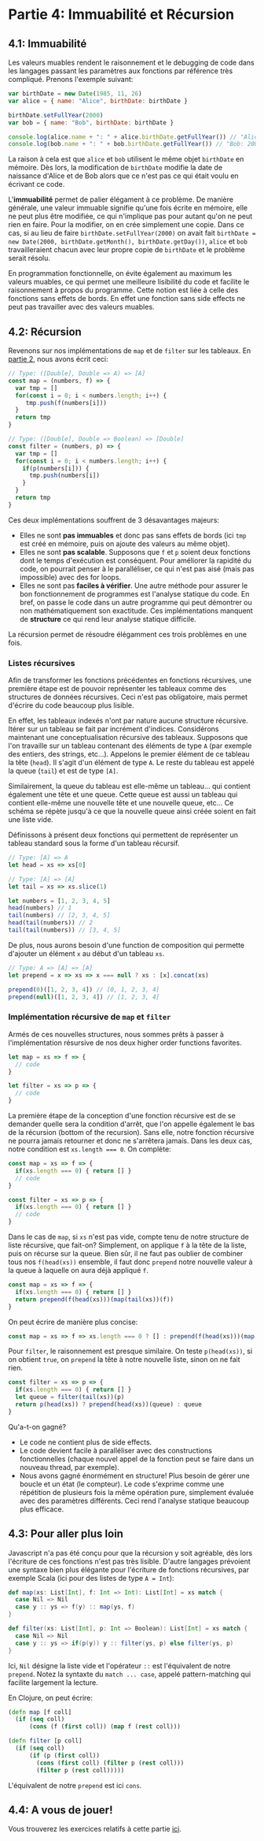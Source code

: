 # Partie 4: Immuabilité et Récursion

## 4.1: Immuabilité
Les valeurs muables rendent le raisonnement et le debugging de code dans les langages passant les paramètres aux fonctions par référence très compliqué. Prenons l'exemple suivant:

```js
var birthDate = new Date(1985, 11, 26)
var alice = { name: "Alice", birthDate: birthDate }

birthDate.setFullYear(2000)
var bob = { name: "Bob", birthDate: birthDate }

console.log(alice.name + ": " + alice.birthDate.getFullYear()) // "Alice: 2000"
console.log(bob.name + ": " + bob.birthDate.getFullYear()) // "Bob: 2000"
```
La raison à cela est que `alice` et `bob` utilisent le même objet `birthDate` en mémoire. Dès lors, la modification de `birthDate` modifie la date de naissance d'Alice et de Bob alors que ce n'est pas ce qui était voulu en écrivant ce code.

L'__immuabilité__ permet de palier élégament à ce problème. De manière générale, une valeur immuable signifie qu'une fois écrite en mémoire, elle ne peut plus être modifiée, ce qui n'implique pas pour autant qu'on ne peut rien en faire. Pour la modifier, on en crée simplement une copie. Dans ce cas, si au lieu de faire `birthDate.setFullYear(2000)` on avait fait `birthDate = new Date(2000, birthDate.getMonth(), birthDate.getDay())`, `alice` et `bob` travailleraient chacun avec leur propre copie de `birthDate` et le problème serait résolu.

En programmation fonctionnelle, on évite également au maximum les valeurs muables, ce qui permet une meilleure lisibilité du code et facilite le raisonnement à propos du programme. Cette notion est liée à celle des fonctions sans effets de bords. En effet une fonction sans side effects ne peut pas travailler avec des valeurs muables.

## 4.2: Récursion
Revenons sur nos implémentations de `map` et de `filter` sur les tableaux. En [partie 2](https://github.com/association-api/workshop-fp/tree/master/course/2.%20Abstraction%20%2B%20Closures), nous avons écrit ceci:

```js
// Type: ([Double], Double => A) => [A]
const map = (numbers, f) => {
  var tmp = []
  for(const i = 0; i < numbers.length; i++) {
     tmp.push(f(numbers[i]))
  }
  return tmp
}

// Type: ([Double], Double => Boolean) => [Double]
const filter = (numbers, p) => {
  var tmp = []
  for(const i = 0; i < numbers.length; i++) {
    if(p(numbers[i])) {
      tmp.push(numbers[i])
    }
  }
  return tmp
}
```

Ces deux implémentations souffrent de 3 désavantages majeurs:
- Elles ne sont __pas immuables__ et donc pas sans effets de bords (ici `tmp` est créé en mémoire, puis on ajoute des valeurs au même objet).
- Elles ne sont __pas scalable__. Supposons que `f` et `p` soient deux fonctions dont le temps d'exécution est conséquent. Pour améliorer la rapidité du code, on pourrait penser à le paralléliser, ce qui n'est pas aisé (mais pas impossible) avec des for loops.
- Elles ne sont pas __faciles à vérifier__. Une autre méthode pour assurer le bon fonctionnement de programmes est l'analyse statique du code. En bref, on passe le code dans un autre programme qui peut démontrer ou non mathématiquement son exactitude. Ces implémentations manquent de __structure__ ce qui rend leur analyse statique difficile.

La récursion permet de résoudre élégamment ces trois problèmes en une fois.

### Listes récursives
Afin de transformer les fonctions précédentes en fonctions récursives, une première étape est de pouvoir représenter les tableaux comme des structures de données récursives. Ceci n'est pas obligatoire, mais permet d'écrire du code beaucoup plus lisible.

En effet, les tableaux indexés n'ont par nature aucune structure récursive. Itérer sur un tableau se fait par incrément d'indices. Considérons maintenant une conceptualisation récursive des tableaux. Supposons que l'on travaille sur un tableau contenant des éléments de type `A` (par exemple des entiers, des strings, etc...). Appelons le premier élément de ce tableau la tête (`head`). Il s'agit d'un élément de type `A`. Le reste du tableau est appelé la queue (`tail`) et est de type `[A]`. 

Similairement, la queue du tableau est elle-même un tableau... qui contient également une tête et une queue. Cette queue est aussi un tableau qui contient elle-même une nouvelle tête et une nouvelle queue, etc... Ce schéma se répète jusqu'à ce que la nouvelle queue ainsi créée soient en fait une liste vide.

Définissons à présent deux fonctions qui permettent de représenter un tableau standard sous la forme d'un tableau récursif.

```js
// Type: [A] => A
let head = xs => xs[0]

// Type: [A] => [A]
let tail = xs => xs.slice(1)

let numbers = [1, 2, 3, 4, 5]
head(numbers) // 1
tail(numbers) // [2, 3, 4, 5]
head(tail(numbers)) // 2
tail(tail(numbers)) // [3, 4, 5]
```

De plus, nous aurons besoin d'une function de composition qui permette d'ajouter un élément `x` au début d'un tableau `xs`.

```js
// Type: A => [A] => [A]
let prepend = x => xs => x === null ? xs : [x].concat(xs)

prepend(0)([1, 2, 3, 4]) // [0, 1, 2, 3, 4]
prepend(null)([1, 2, 3, 4]) // [1, 2, 3, 4]
```

### Implémentation récursive de `map` et `filter`
Armés de ces nouvelles structures, nous sommes prêts à passer à l'implémentation résursive de nos deux higher order functions favorites.

```js
let map = xs => f => {
  // code
}

let filter = xs => p => {
  // code
}
```

La première étape de la conception d'une fonction récursive est de se demander quelle sera la condition d'arrêt, que l'on appelle également le bas de la récursion (bottom of the recursion). Sans elle, notre fonction récursive ne pourra jamais retourner et donc ne s'arrêtera jamais. Dans les deux cas, notre condition est `xs.length === 0`. On complète:

```js
const map = xs => f => {
  if(xs.length === 0) { return [] }
  // code
}

const filter = xs => p => {
  if(xs.length === 0) { return [] }
  // code
}
```

Dans le cas de `map`, si `xs` n'est pas vide, compte tenu de notre structure de liste récursive, que fait-on? Simplement, on applique `f` à la tête de la liste, puis on récurse sur la queue. Bien sûr, il ne faut pas oublier de combiner tous nos `f(head(xs))` ensemble, il faut donc `prepend` notre nouvelle valeur à la queue à laquelle on aura déjà appliqué `f`.

```js
const map = xs => f => {
  if(xs.length === 0) { return [] }
  return prepend(f(head(xs)))(map(tail(xs))(f))
}
```

On peut écrire de manière plus concise:
```js
const map = xs => f => xs.length === 0 ? [] : prepend(f(head(xs)))(map(tail(xs))(f))
```

Pour `filter`, le raisonnement est presque similaire. On teste `p(head(xs))`, si on obtient `true`, on `prepend` la tête à notre nouvelle liste, sinon on ne fait rien.

```js
const filter = xs => p => {
  if(xs.length === 0) { return [] }
  let queue = filter(tail(xs))(p)
  return p(head(xs)) ? prepend(head(xs))(queue) : queue
}
```

Qu'a-t-on gagné?
- Le code ne contient plus de side effects.
- Le code devient facile à paralléliser avec des constructions fonctionnelles (chaque nouvel appel de la fonction peut se faire dans un nouveau thread, par exemple).
- Nous avons gagné énormément en structure! Plus besoin de gérer une boucle et un état (le compteur). Le code s'exprime comme une répétition de plusieurs fois la même opération pure, simplement évaluée avec des paramètres différents. Ceci rend l'analyse statique beaucoup plus efficace.

## 4.3: Pour aller plus loin
Javascript n'a pas été conçu pour que la récursion y soit agréable, dès lors l'écriture de ces fonctions n'est pas très lisible. D'autre langages prévoient une syntaxe bien plus élégante pour l'écriture de fonctions récursives, par exemple Scala (ici pour des listes de type `A = Int`):

```scala
def map(xs: List[Int], f: Int => Int): List[Int] = xs match {
  case Nil => Nil
  case y :: ys => f(y) :: map(ys, f)
}

def filter(xs: List[Int], p: Int => Boolean): List[Int] = xs match {
  case Nil => Nil
  case y :: ys => if(p(y)) y :: filter(ys, p) else filter(ys, p)
}
```

Ici, `Nil` désigne la liste vide et l'opérateur `::` est l'équivalent de notre `prepend`. Notez la syntaxte du `match ... case`, appelé pattern-matching qui facilite largement la lecture.

En Clojure, on peut écrire:

```clojure
(defn map [f coll]
  (if (seq coll)
      (cons (f (first coll)) (map f (rest coll)))

(defn filter [p coll]
  (if (seq coll)
      (if (p (first coll))
        (cons (first coll) (filter p (rest coll)))
        (filter p (rest coll)))))
```

L'équivalent de notre `prepend` est ici `cons`.

## 4.4: A vous de jouer!
Vous trouverez les exercices relatifs à cette partie [ici](https://github.com/association-api/workshop-fp/tree/master/code/exercise4).
